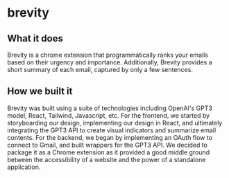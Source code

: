 # brevity

## What it does
Brevity is a chrome extension that programmatically ranks your emails based on their urgency and importance. 
Additionally, Brevity provides a short summary of each email, captured by only a few sentences.

## How we built it
Brevity was built using a suite of technologies including OpenAI's GPT3 model, React, Tailwind, Javascript, etc. For the frontend, we started by storyboarding our design, implementing our design in React, and ultimately integrating the GPT3 API to create visual indicators and summarize email contents. For the backend, we began by implementing an OAuth flow to connect to Gmail, and built wrappers for the GPT3 API. We decided to package it as a Chrome extension as it provided a good middle ground between the accessibility of a website and the power of a standalone application.
